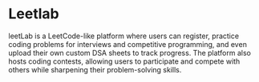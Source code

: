 # Leetlab

leetLab is a LeetCode-like platform where users can register, practice coding problems for interviews and competitive programming, and even upload their own custom DSA sheets to track progress. The platform also hosts coding contests, allowing users to participate and compete with others while sharpening their problem-solving skills.
